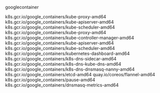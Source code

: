 googlecontainer

k8s.gcr.io/google_containers/kube-proxy-amd64 
k8s.gcr.io/google_containers/kube-apiserver-amd64
k8s.gcr.io/google_containers/kube-scheduler-amd64
k8s.gcr.io/google_containers/kube-proxy-amd64
k8s.gcr.io/google_containers/kube-controller-manager-amd64
k8s.gcr.io/google_containers/kube-apiserver-amd64
k8s.gcr.io/google_containers/kube-scheduler-amd64
k8s.gcr.io/google_containers/kubernetes-dashboard-amd64
k8s.gcr.io/google_containers/k8s-dns-sidecar-amd64
k8s.gcr.io/google_containers/k8s-dns-kube-dns-amd64
k8s.gcr.io/google_containers/k8s-dns-dnsmasq-nanny-amd64
k8s.gcr.io/google_containers/etcd-amd64
quay.io/coreos/flannel-amd64 
k8s.gcr.io/google_containers/pause-amd64
k8s.gcr.io/google_containers/dnsmasq-metrics-amd64 
